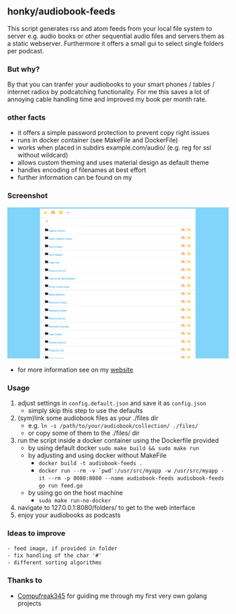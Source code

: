 ## honky/audiobook-feeds

This script generates rss and atom feeds from your local file system to server e.g. audio books or other sequential audio files and servers them as a static webserver. Furthermore it offers a small gui to select single folders per podcast. 

### But why?

By that you can tranfer your audiobooks to your smart phones / tables / internet radios by podcatching functionality. For me this saves a lot of annoying cable handling time and improved my book per month rate.

### other facts

- it offers a simple password protection to prevent copy right issues
- runs in docker container (see MakeFile and DockerFile)
- works when placed in subdirs example.com/audio/ (e.g. reg for ssl without wildcard)
- allows custom theming and uses material design as default theme
- handles encoding of filenames at best effort
- further information can be found on my 

### Screenshot

![Screenshot](https://github.com/PaulPetring/audiobook-feeds/blob/master/themes/default/default.png?raw=true")


- for more information see on my [website](https://defendtheplanet.net/2015/07/18/paulpetringaudiobook-feeds/)
 
### Usage

1. adjust settings in ```config.default.json``` and save it as ```config.json``` 
    - simply skip this step to use the defaults
2. (sym)link some audiobook files as your ./files dir
    - e.g. ```ln -s /path/to/your/audiobook/collection/ ./files/```
    - or copy some of them to the ./files/ dir 
3. run the script inside a docker container using the Dockerfile provided
    - by using default docker ```sudo make build && sudo make run```
    - by adjusting and using docker without MakeFile
        -  ```docker build -t audiobook-feeds .```
        -  ```docker run --rm -v `pwd`:/usr/src/myapp -w /usr/src/myapp -it --rm -p 8080:8080 --name audiobook-feeds audiobook-feeds go run feed.go```
    - by using go on the host machine 
        - ```sudo make run-no-docker```
4. navigate to 127.0.0.1:8080/folders/ to get to the web interface
5. enjoy your audiobooks as podcasts

### Ideas to improve
    - feed image, if provided in folder
    - fix handling of the char '#'
    - different sorting algorithms

### Thanks to 

-  [Compufreak345](github.com/Compufreak345/) for guiding me through my first very own golang projects

